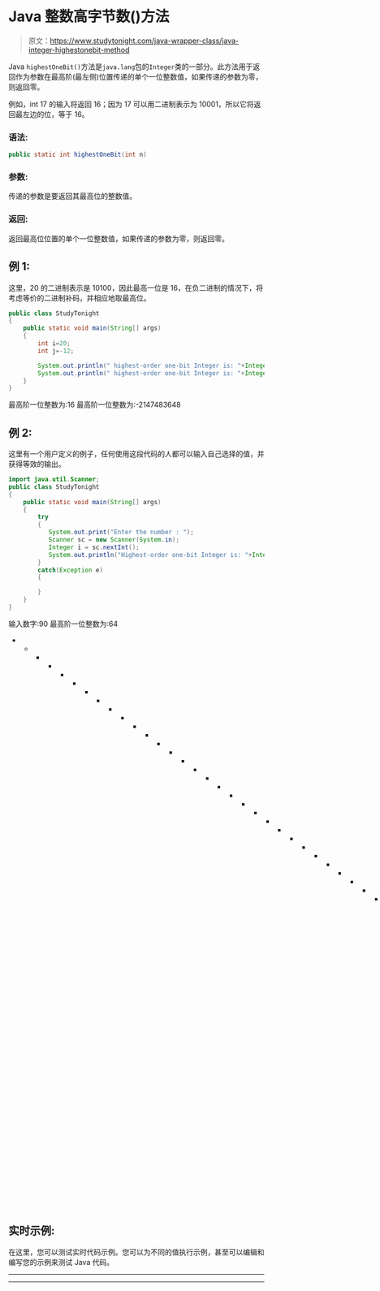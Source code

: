 # Java 整数高字节数()方法

> 原文：<https://www.studytonight.com/java-wrapper-class/java-integer-highestonebit-method>

Java `highestOneBit()`方法是`java.lang`包的`Integer`类的一部分。此方法用于返回作为参数在最高阶(最左侧)位置传递的单个一位整数值，如果传递的参数为零，则返回零。

例如，int 17 的输入将返回 16；因为 17 可以用二进制表示为 10001，所以它将返回最左边的位，等于 16。

### 语法:

```java
public static int highestOneBit(int n)
```

### 参数:

传递的参数是要返回其最高位的整数值。

### 返回:

返回最高位位置的单个一位整数值，如果传递的参数为零，则返回零。

## 例 1:

这里，20 的二进制表示是 10100，因此最高一位是 16，在负二进制的情况下，将考虑等价的二进制补码，并相应地取最高位。

```java
public class StudyTonight
{  
    public static void main(String[] args) 
    {  
        int i=20;
        int j=-12;

        System.out.println(" highest-order one-bit Integer is: "+Integer.highestOneBit(i));  
        System.out.println(" highest-order one-bit Integer is: "+Integer.highestOneBit(j));  
    }  
}
```

最高阶一位整数为:16
最高阶一位整数为:-2147483648

## 例 2:

这里有一个用户定义的例子，任何使用这段代码的人都可以输入自己选择的值，并获得等效的输出。

```java
import java.util.Scanner;  
public class StudyTonight
{  
    public static void main(String[] args)
    {  
        try
        {
           System.out.print("Enter the number : ");  
           Scanner sc = new Scanner(System.in);  
           Integer i = sc.nextInt();  
           System.out.println("Highest-order one-bit Integer is: "+Integer.highestOneBit(i));  
        }
        catch(Exception e)
        {

        }
    }
} 
```

输入数字:90
最高阶一位整数为:64
* * * * * * * * * * * * * * * * * * * * * * * * * * * * * * * * * * T3】输入数字:-54
最高阶一位整数为:-2147483648

## 实时示例:

在这里，您可以测试实时代码示例。您可以为不同的值执行示例，甚至可以编辑和编写您的示例来测试 Java 代码。

* * *

* * *